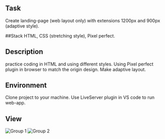 ## Task
Create landing-page (web layout only) with extensions 1200px and 900px (adaptive style).

##Stack
HTML, CSS (stretching style), Pixel perfect.

## Description
practice coding in HTML and using different styles. Using Pixel perfect plugin in browser to match the origin design. Make adaptive layout.

## Environment
Clone project to your machine. Use LiveServer plugin in VS code to run web-app.

## View
![Group 1](https://user-images.githubusercontent.com/46706194/147299242-f3448ac7-0801-4047-a1eb-8c451989aba0.jpg)
![Group 2](https://user-images.githubusercontent.com/46706194/147299244-486e70f4-89cc-4879-8d18-cc4e457d5527.jpg)
